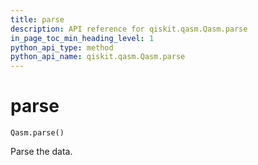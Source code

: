 ```yaml
---
title: parse
description: API reference for qiskit.qasm.Qasm.parse
in_page_toc_min_heading_level: 1
python_api_type: method
python_api_name: qiskit.qasm.Qasm.parse
---
```


# parse

<span id="qiskit.qasm.Qasm.parse" />

`Qasm.parse()`

Parse the data.

